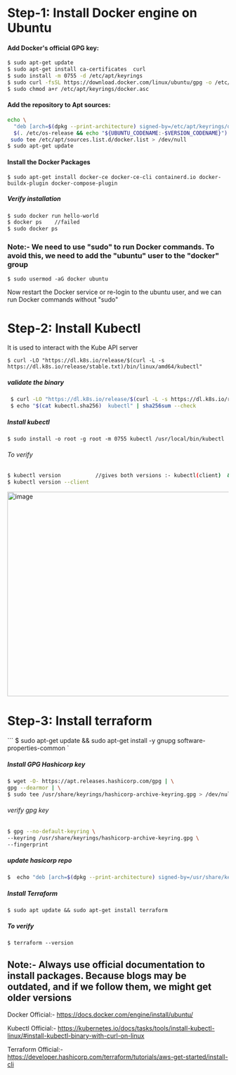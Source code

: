 # Step-1: Install Docker engine on Ubuntu
#### Add Docker's official GPG key:
```bash 
$ sudo apt-get update 
$ sudo apt-get install ca-certificates  curl 
$ sudo install -m 0755 -d /etc/apt/keyrings 
$ sudo curl -fsSL https://download.docker.com/linux/ubuntu/gpg -o /etc/apt/keyrings/docker.asc 
$ sudo chmod a+r /etc/apt/keyrings/docker.asc 
```

#### Add the repository to Apt sources:
``` bash
echo \
  "deb [arch=$(dpkg --print-architecture) signed-by=/etc/apt/keyrings/docker.asc] https://download.docker.com/linux/ubuntu \
  $(. /etc/os-release && echo "${UBUNTU_CODENAME:-$VERSION_CODENAME}") stable" | \
 sudo tee /etc/apt/sources.list.d/docker.list > /dev/null
$ sudo apt-get update
```

#### Install the Docker Packages
``` $ sudo apt-get install docker-ce docker-ce-cli containerd.io docker-buildx-plugin docker-compose-plugin ```

##### Verify installation 
``` bash
$ sudo docker run hello-world
$ docker ps    //failed
$ sudo docker ps
```


### Note:-  We need to use "sudo" to run Docker commands. To avoid this, we need to add the "ubuntu" user to the "docker" group 
```$ sudo usermod -aG docker ubuntu ```

Now restart the Docker service or re-login to the ubuntu user, and we can run Docker commands without "sudo"

# Step-2: Install Kubectl 
It is used to interact with the Kube API server 

```$ curl -LO "https://dl.k8s.io/release/$(curl -L -s https://dl.k8s.io/release/stable.txt)/bin/linux/amd64/kubectl" ```

##### validate the binary
```bash 
 $ curl -LO "https://dl.k8s.io/release/$(curl -L -s https://dl.k8s.io/release/stable.txt)/bin/linux/amd64/kubectl.sha256" 
 $ echo "$(cat kubectl.sha256)  kubectl" | sha256sum --check
```
##### Install kubectl 
``` $ sudo install -o root -g root -m 0755 kubectl /usr/local/bin/kubectl ```

###### To verify 
``` bash
$ kubectl version           //gives both versions :- kubectl(client)  & k8s tool (server)
$ kubectl version --client
```
<img width="1186" height="464" alt="image" src="https://github.com/user-attachments/assets/e5b85be7-214e-4a40-a793-ee46a41f7385" />

# Step-3: Install terraform 
``` $ sudo apt-get update && sudo apt-get install -y gnupg software-properties-common  `

##### Install GPG Hashicorp key
```bash
$ wget -O- https://apt.releases.hashicorp.com/gpg | \
gpg --dearmor | \
$ sudo tee /usr/share/keyrings/hashicorp-archive-keyring.gpg > /dev/null 
```
###### verify gpg key 
```bash
$ gpg --no-default-keyring \
--keyring /usr/share/keyrings/hashicorp-archive-keyring.gpg \
--fingerprint
```
 ##### update hasicorp repo
```bash
$  echo "deb [arch=$(dpkg --print-architecture) signed-by=/usr/share/keyrings/hashicorp-archive-keyring.gpg] https://apt.releases.hashicorp.com $(grep -oP '(?<=UBUNTU_CODENAME=).*' /etc/os-release || lsb_release -cs) main" | sudo tee /etc/apt/sources.list.d/hashicorp.list
```
 ##### Install Terraform  
 ``` $ sudo apt update && sudo apt-get install terraform  ```

##### To verify
``` $ terraform --version  ```


## Note:- Always use official documentation to install packages. Because blogs may be outdated, and if we follow them, we might get older versions 
Docker Official:-  https://docs.docker.com/engine/install/ubuntu/  

Kubectl Official:- https://kubernetes.io/docs/tasks/tools/install-kubectl-linux/#install-kubectl-binary-with-curl-on-linux

Terraform Official:- https://developer.hashicorp.com/terraform/tutorials/aws-get-started/install-cli
